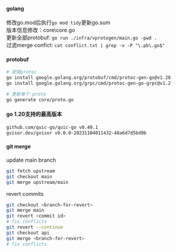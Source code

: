 #### golang
修改go.mod后执行`go mod tidy`更新go.sum  
版本信息修改：core\core.go  
更新全部protobuf: `go run ./infra/vprotogen/main.go -pwd .`  
过滤merge confict: `cat conflict.txt | grep -v -P "\.pb\.go$"`  

#### protobuf
```bash
# 安装protoc
go install google.golang.org/protobuf/cmd/protoc-gen-go@v1.28
go install google.golang.org/grpc/cmd/protoc-gen-go-grpc@v1.2

# 更新单个 proto
go generate core/proto.go  
```

#### go 1.20支持的最高版本
```bash
github.com/quic-go/quic-go v0.40.1
gvisor.dev/gvisor v0.0.0-20231104011432-48a6d7d5bd0b
```

#### git merge
update main branch  
```bash
git fetch upstream
git checkout main
git merge upstream/main
```
revert commits  
```bash
git checkout <branch-for-revert>
git merge main
git revert <commit id>  
# fix conflicts
git revert --continue
git checkout api
git merge <branch-for-revert>
# fix conflicts
```
